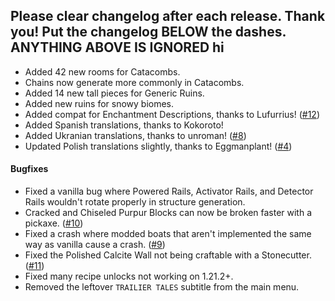Please clear changelog after each release.
Thank you!
Put the changelog BELOW the dashes. ANYTHING ABOVE IS IGNORED
hi
-----------------
- Added 42 new rooms for Catacombs.
- Chains now generate more commonly in Catacombs.
- Added 14 new tall pieces for Generic Ruins.
- Added new ruins for snowy biomes.
- Added compat for Enchantment Descriptions, thanks to Lufurrius! ([#12](https://github.com/FrozenBlock/TrailierTales/pull/12))
- Added Spanish translations, thanks to Kokoroto!
- Added Ukranian translations, thanks to unroman! ([#8](https://github.com/FrozenBlock/TrailierTales/pull/8))
- Updated Polish translations slightly, thanks to Eggmanplant! ([#4](https://github.com/FrozenBlock/TrailierTales/pull/4))

#### Bugfixes
- Fixed a vanilla bug where Powered Rails, Activator Rails, and Detector Rails wouldn't rotate properly in structure generation.
- Cracked and Chiseled Purpur Blocks can now be broken faster with a pickaxe. ([#10](https://github.com/FrozenBlock/TrailierTales/issues/10))
- Fixed a crash where modded boats that aren't implemented the same way as vanilla cause a crash. ([#9](https://github.com/FrozenBlock/TrailierTales/issues/9))
- Fixed the Polished Calcite Wall not being craftable with a Stonecutter. ([#11](https://github.com/FrozenBlock/TrailierTales/issues/11))
- Fixed many recipe unlocks not working on 1.21.2+.
- Removed the leftover `TRAILIER TALES` subtitle from the main menu.
